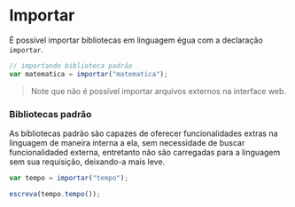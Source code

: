 # Importar

É possível importar bibliotecas em linguagem égua com a declaração `importar`.

```js
// importando biblioteca padrão
var matematica = importar("matematica");
```

> Note que não é possível importar arquivos externos na interface web.

### Bibliotecas padrão

As bibliotecas padrão são capazes de oferecer funcionalidades extras na linguagem de maneira interna a ela, sem necessidade de buscar funcionalidaded externa, entretanto não são carregadas para a linguagem sem sua requisição, deixando-a mais leve.

```javascript
var tempo = importar("tempo");

escreva(tempo.tempo());
```